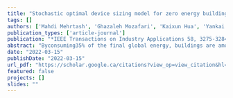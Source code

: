 ```yaml
---
title: "Stochastic optimal device sizing model for zero energy buildings: A parallel computing solution"
tags: []
authors: ['Mahdi Mehrtash', 'Ghazaleh Mozafari', 'Kaixun Hua', 'Yankai Cao']
publication_types: ['article-journal']
publication: "*IEEE Transactions on Industry Applications 58, 3275-3284*"
abstract: "Byconsuming35% of the final global energy, buildings are among major contributors to greenhouse gas emissions and global warming. If the economic justification challenge is addressed, zero energy buildings (ZEB), which are defined as buildings that generate as much renewable-based energy as they consume annually, can be a promising solution for energy efficiency improvement in the building sector. In this article, we propose a stochastic ZEB device sizing model considering uncertain parameters (i.e., building's electrical and thermal demands, solar irradiation, and outdoor temperature) and their correlation. The proposed model finds the optimal size of the thermal and electrical devices considering their nonlinear behaviors and temperature-dependent dynamics. Furthermore, two parallel computing-based solution algorithms (i.e., parallelism in the algebraic level using Schur complement decomposition and parallelism in the problem (scenario) level by progressive hedging) are proposed to solve the stochastic model. Using the real historical data, numerical studies on the Woodward library building, located on the University of British Columbia campus, illustrate the efficacy of the solution algorithms to handle large-scale nonlinear programming models with more than 32.8 million variables, which is the largest one reported in the literature so far."
date: "2022-03-15"
publishDate: "2022-03-15"
url_pdf: "https://scholar.google.ca/citations?view_op=view_citation&hl=zh-CN&user=M-s3mjAAAAAJ&pagesize=80&citation_for_view=M-s3mjAAAAAJ:TQgYirikUcIC"
featured: false
projects: []
slides: ""
---
```

